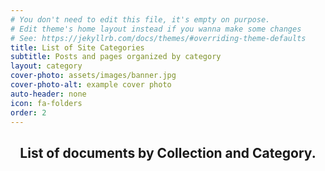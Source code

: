 ```yaml
---
# You don't need to edit this file, it's empty on purpose.
# Edit theme's home layout instead if you wanna make some changes
# See: https://jekyllrb.com/docs/themes/#overriding-theme-defaults
title: List of Site Categories
subtitle: Posts and pages organized by category
layout: category
cover-photo: assets/images/banner.jpg
cover-photo-alt: example cover photo
auto-header: none
icon: fa-folders
order: 2
---
```

<header>
  <h2 class="alt">List of documents by Collection and Category.</a></p>
</header>
